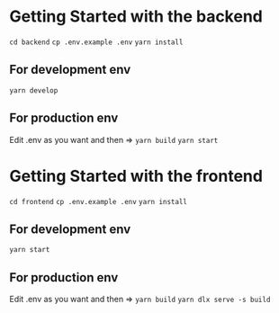 # Getting Started with the backend
`cd backend`
`cp .env.example .env`
`yarn install`

## For development env
`yarn develop`

## For production env
Edit .env as you want and then =>
`yarn build`
`yarn start`

# Getting Started with the frontend
`cd frontend`
`cp .env.example .env`
`yarn install`

## For development env
`yarn start`

## For production env
Edit .env as you want and then =>
`yarn build`
`yarn dlx serve -s build`